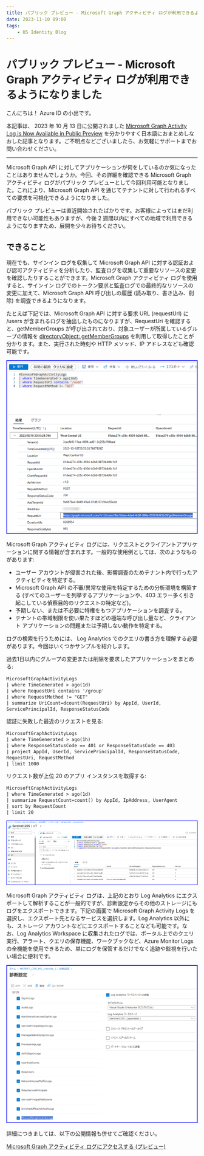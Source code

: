 ```yaml
---
title: パブリック プレビュー - Microsoft Graph アクティビティ ログが利用できるようになりました
date: 2023-11-10 09:00
tags:
    - US Identity Blog
---
```


# パブリック プレビュー - Microsoft Graph アクティビティ ログが利用できるようになりました

こんにちは！ Azure ID の小出です。

本記事は、 2023 年 10 月 13 日に公開されました [Microsoft Graph Activity Log is Now Available in Public Preview](https://techcommunity.microsoft.com/t5/microsoft-entra-azure-ad-blog/microsoft-graph-activity-log-is-now-available-in-public-preview/ba-p/3848269) を分かりやすく日本語におまとめしなおした記事となります。ご不明点などございましたら、お気軽にサポートまでお問い合わせください。

---

Microsoft Graph API に対してアプリケーションが何をしているのか気になったことはありませんでしょうか。今回、その詳細を確認できる Microsoft Graph アクティビティ ログがパブリック プレビューとして今回利用可能となりました。これにより、Microsoft Graph API を通じてテナントに対して行われるすべての要求を可視化できるようになりました。

パブリック プレビューは直近開始されたばかりです。お客様によってはまだ利用できない可能性もありますが、今後 2 週間以内にすべての地域で利用できるようになりますため、展開を少々お待ちください。

## できること

現在でも、サインイン ログを収集して Microsoft Graph API に対する認証および認可アクティビティを分析したり、監査ログを収集して重要なリソースの変更を確認したりすることができます。Microsoft Graph アクティビティ ログを使用すると、サインイン ログでのトークン要求と監査ログでの最終的なリソースの変更に加えて、Microsoft Graph API 呼び出しの履歴 (読み取り、書き込み、削除) を調査できるようになります。

たとえば下記では、Microsoft Graph API に対する要求 URL (requestUrl) に /users が含まれるログを抽出したものになりますが、RequestUri を確認すると、getMemberGroups が呼び出されており、対象ユーザーが所属しているグループの情報を [directoryObject: getMemberGroups](https://learn.microsoft.com/ja-jp/graph/api/directoryobject-getmembergroups?view=graph-rest-1.0&tabs=http) を利用して取得したことが分かります。また、実行された時刻や HTTP メソッド、IP アドレスなども確認可能です。

![](./graph-activity-log-in-preview/graph-activity-log-in-preview1.png)

Microsoft Graph アクティビティ ログには、リクエストとクライアントアプリケーションに関する情報が含まれます。一般的な使用例としては、次のようなものがあります:

- ユーザー アカウントが侵害された後、影響調査のためテナント内で行ったアクティビティを特定する。
- Microsoft Graph API の不審/異常な使用を特定するための分析環境を構築する (すべてのユーザーを列挙するアプリケーションや、403 エラー多く引き起こしている偵察目的のリクエストの特定など)。
- 予期しない、または不必要に特権をもつアプリケーションを調査する。
- テナントの帯域制限を使い果たすほどの極端な呼び出し量など、クライアント アプリケーションの問題または予期しない動作を特定する。

ログの検索を行うためには、 Log Analytics でのクエリの書き方を理解する必要があります。今回はいくつかサンプルを紹介します。

過去1日以内にグループの変更または削除を要求したアプリケーションをまとめる: 

```Query 
MicrosoftGraphActivityLogs
| where TimeGenerated > ago(1d)
| where RequestUri contains '/group'
| where RequestMethod != "GET"
| summarize UriCount=dcount(RequestUri) by AppId, UserId, ServicePrincipalId, ResponseStatusCode
```

認証に失敗した最近のリクエストを見る:

```Query 
MicrosoftGraphActivityLogs
| where TimeGenerated > ago(1h)
| where ResponseStatusCode == 401 or ResponseStatusCode == 403
| project AppId, UserId, ServicePrincipalId, ResponseStatusCode, RequestUri, RequestMethod
| limit 1000
```

リクエスト数が上位 20 のアプリ インスタンスを取得する:

```Query 
MicrosoftGraphActivityLogs
| where TimeGenerated > ago(1d)
| summarize RequestCount=count() by AppId, IpAddress, UserAgent
| sort by RequestCount
| limit 20
```

![](./graph-activity-log-in-preview/graph-activity-log-in-preview2.png)

Microsoft Graph アクティビティ ログは、上記のとおり Log Analytics にエクスポートして解析することが一般的ですが、診断設定からその他のストレージにもログをエクスポートできます。下記の画面で Microsoft Graph Activity Logs を選択し、エクスポート先となるサービスを選択します。Log Analytics 以外にも、ストレージ アカウントなどにエクスポートすることなども可能です。なお、Log Analytics Workspace に収集されたログでは、ポータル上でのクエリ実行、アラート、クエリの保存機能、ワークブックなど、Azure Monitor Logs の全機能を使用できるため、単にログを保管するだけでなく追跡や監視を行いたい場合に便利です。

![](./graph-activity-log-in-preview/graph-activity-log-in-preview3.png)

詳細につきましては、以下の公開情報も併せてご確認ください。

[Microsoft Graph アクティビティ ログにアクセスする (プレビュー)](https://learn.microsoft.com/ja-jp/graph/microsoft-graph-activity-logs-overview)
